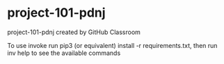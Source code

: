 # project-101-pdnj
project-101-pdnj created by GitHub Classroom

To use invoke run pip3 (or equivalent) install -r requirements.txt, then run inv help to see the available commands